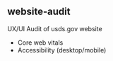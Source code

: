 ## website-audit
UX/UI Audit of usds.gov website

- Core web vitals
- Accessibility (desktop/mobile)
